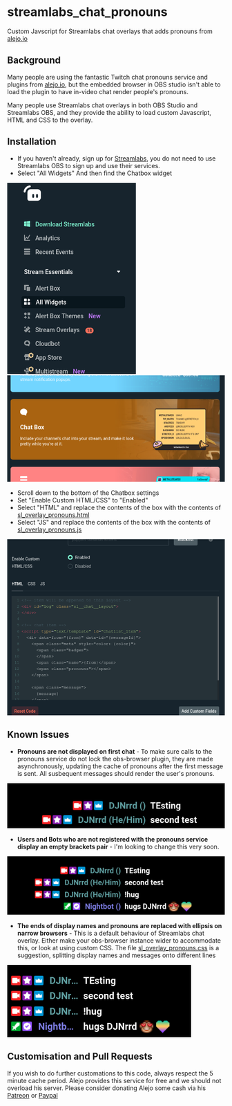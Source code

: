 # streamlabs_chat_pronouns
Custom Javscript for Streamlabs chat overlays that adds pronouns from [alejo.io](https://pronouns.alejo.io/)

## Background

Many people are using the fantastic Twitch chat pronouns service and plugins from [alejo.io](https://pronouns.alejo.io/), but the embedded browser in OBS studio isn't able to load the plugin to have in-video chat render people's pronouns.

Many people use Streamlabs chat overlays in both OBS Studio and Streamlabs OBS, and they provide the ability to load custom Javascript, HTML and CSS to the overlay.

## Installation

- If you haven't already, sign up for [Streamlabs](https://streamlabs.com/), you do not need to use Streamlabs OBS to sign up and use their services.
- Select "All Widgets" And then find the Chatbox widget

![Screenshot of All Widgets menu option](https://github.com/djnrrd/streamlabs_chat_pronouns/blob/main/res/All_Widgets_Streamlabs.png?raw=true) ![Screenshot of Chatbox option](https://github.com/djnrrd/streamlabs_chat_pronouns/blob/main/res/Select_Chatbox_Streamlabs.png?raw=true)
- Scroll down to the bottom of the Chatbox settings
- Set "Enable Custom HTML/CSS" to "Enabled"
- Select "HTML" and replace the contents of the box with the contents of [sl_overlay_pronouns.html](https://github.com/djnrrd/streamlabs_chat_pronouns/blob/main/sl_overlay_pronouns.html)
- Select "JS" and replace the contents of the box with the contents of [sl_overlay_pronouns.js](https://github.com/djnrrd/streamlabs_chat_pronouns/blob/main/sl_overlay_pronouns.js)

![Screenshot of custom HTML/CSS option](https://github.com/djnrrd/streamlabs_chat_pronouns/blob/main/res/Chat_Box_Streamlabs.png?raw=true)

## Known Issues

- **Pronouns are not displayed on first chat** - To make sure calls to the pronouns service do not lock the obs-browser plugin, they are made asynchronously, updating the cache of pronouns after the first message is sent.  All susbequent messages should render the user's pronouns. 
 
![Screenshot of first message issue](https://github.com/djnrrd/streamlabs_chat_pronouns/blob/main/res/first_load_issue.png?raw=true)

- **Users and Bots who are not registered with the pronouns service display an empty brackets pair** - I'm looking to change this very soon.

![Screenshot of empty bracket issue](https://github.com/djnrrd/streamlabs_chat_pronouns/blob/main/res/unregistered_brackets.png?raw=true)

- **The ends of display names and pronouns are replaced with ellipsis on narrow browsers** - This is a default behaviour of Streamlabs chat overlay. Either make your obs-browser instance wider to accommodate this, or look at using custom CSS. The file [sl_overlay_pronouns.css](https://github.com/djnrrd/streamlabs_chat_pronouns/blob/main/sl_overlay_pronouns.css) is a suggestion, splitting display names and messages onto different lines

![Screenshot of ellipsis issue](https://github.com/djnrrd/streamlabs_chat_pronouns/blob/main/res/username_compression.png?raw=true)

## Customisation and Pull Requests

If you wish to do further customations to this code, always respect the 5 minute cache period. Alejo provides this service for free and we should not overload his server.  Please consider donating Alejo some cash via his [Patreon](https://patreon.com/alejo_47) or [Paypal](https://paypal.me/alejo47)
